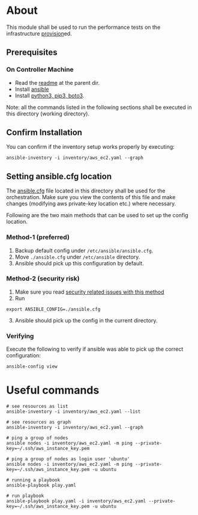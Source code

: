 # About

This module shall be used to run the performance tests on the infrastructure [provision](../provision)ed.

## Prerequisites
### On Controller Machine
- Read the [readme](../README.md) at the parent dir.
- Install [ansible](https://docs.ansible.com/ansible/latest/installation_guide/intro_installation.html)
- Install [python3, pip3, boto3](https://stackoverflow.com/a/59073019).

Note: all the commands listed in the following sections shall be executed in this directory (working directory).

## Confirm Installation

You can confirm if the inventory setup works properly by executing: 
```
ansible-inventory -i inventory/aws_ec2.yaml --graph
```

## Setting ansible.cfg location

The [ansible.cfg](ansible.cfg) file located in this directory shall be used for the orchestration. Make sure you view
the contents of this file and make changes (modifying aws private-key location etc.) where necessary.

Following are the two main methods that can be used to set up the config location.

### Method-1 (preferred)
1. Backup default config under `/etc/ansible/ansible.cfg`.
2. Move `./ansible.cfg` under `/etc/ansible` directory.
3. Ansible should pick up this configuration by default.

### Method-2 (security risk)
1. Make sure you read [security related issues with this method](https://docs.ansible.com/ansible/devel/reference_appendices/config.html#cfg-in-world-writable-dir)
2. Run 
```
export ANSIBLE_CONFIG=./ansible.cfg
```
3. Ansible should pick up the config in the current directory.

### Verifying

Execute the following to verify if ansible was able to pick up the correct configuration:
```
ansible-config view
```



# Useful commands
```
# see resources as list
ansible-inventory -i inventory/aws_ec2.yaml --list

# see resources as graph
ansible-inventory -i inventory/aws_ec2.yaml --graph

# ping a group of nodes
ansible nodes -i inventory/aws_ec2.yaml -m ping --private-key=~/.ssh/aws_instance_key.pem

# ping a group of nodes as login user 'ubuntu'
ansible nodes -i inventory/aws_ec2.yaml -m ping --private-key=~/.ssh/aws_instance_key.pem -u ubuntu

# running a playbook
ansible-playbook play.yaml

# run playbook
ansible-playbook play.yaml -i inventory/aws_ec2.yaml --private-key=~/.ssh/aws_instance_key.pem -u ubuntu
```